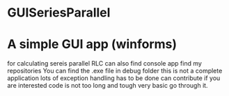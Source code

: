 # GUISeriesParallel
<h1>A simple GUI app (winforms)</h1> for calculating sereis parallel RLC can also find console app find my repositories
You can find the .exe file in debug folder
this is not a complete application lots of exception handling has to be done can contribute if you are interested
code is not too long and tough very basic go through it.
